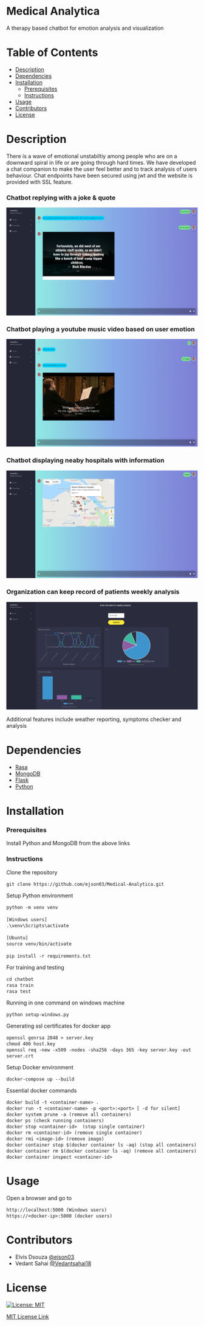# Medical Analytica
A therapy based chatbot for emotion analysis and visualization

# Table of Contents

* [Description](https://github.com/ejson03/Medical-Analytica#description)
* [Dependencies](https://github.com/ejson03/Medical-Analytica#dependencies)
* [Installation](https://github.com/ejson03/Medical-Analytica#installation)
  * [Prerequisites](https://github.com/ejson03/Medical-Analytica#prerequisites)
  * [Instructions](https://github.com/ejson03/Medical-Analytica#instructions)
* [Usage](https://github.com/ejson03/Medical-Analytica#usage)
* [Contributors](https://github.com/ejson03/Medical-Analytica#contributors)
* [License](https://github.com/ejson03/Medical-Analytica#license)

# Description

There is a wave of emotional unstabiltiy among people who are on a downward spiral in life or are going through hard times. We have developed a chat companion to make the user feel better and to track analysis of users behaviour. Chat endpoints have been secured using jwt and the website is provided with SSL feature.


### Chatbot replying with a joke & quote
![Joke](images/joke.png)

### Chatbot playing a youtube music video based on user emotion
![Video](images/video.png)

### Chatbot displaying neaby hospitals with information
![Map](images/map.png)

### Organization can keep record of patients weekly analysis
![chart](images/chart.png)

Additional features include weather reporting, symptoms checker and analysis

# Dependencies

* [Rasa](https://rasa.com/)
* [MongoDB](https://www.mongodb.com/)
* [Flask](https://flask.palletsprojects.com/en/1.1.x/)
* [Python](https://www.python.org/)


# Installation

### Prerequisites
Install Python and MongoDB from the above links

### Instructions

Clone the repository
```
git clone https://github.com/ejson03/Medical-Analytica.git
```

Setup Python environment
```
python -m venv venv

[Windows users]
.\venv\Scripts\activate

[Ubuntu]
source venv/bin/activate

pip install -r requirements.txt
```

For training and testing
```
cd chatbot
rasa train
rasa test
```

Running in one command on windows machine
```
python setup-windows.py
```

Generating ssl certificates for docker app
```
openssl genrsa 2048 > server.key
chmod 400 host.key
openssl req -new -x509 -nodes -sha256 -days 365 -key server.key -out server.crt
```

Setup Docker environment
```
docker-compose up --build
```

Essential docker commands
```
docker build -t <container-name> .
docker run -t <container-name> -p <port>:<port> [ -d for silent]
docker system prune -a (remove all containers)
docker ps (check running containers)
docker stop <container-id>  (stop single container)
docker rm <container-id> (remove single container)
docker rmi <image-id> (remove image)
docker container stop $(docker container ls -aq) (stop all containers)
docker container rm $(docker container ls -aq) (remove all containers)
docker container inspect <container-id>
```

# Usage

Open a browser and go to 
```
http://localhost:5000 (Windows users)
https://<docker-ip>:5000 (docker users)
```
# Contributors

* Elvis Dsouza [@ejson03](https://github.com/ejson03)
* Vedant Sahai [@Vedantsahai18](https://github.com/Vedantsahai18)

# License

[![License: MIT](https://img.shields.io/badge/License-MIT-yellow.svg)](https://opensource.org/licenses/MIT)

[MIT License Link](https://github.com/ejson03/Medical-Analytica/blob/master/LICENSE)





